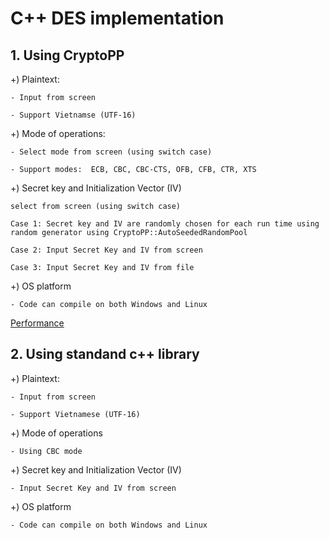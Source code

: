 # C++ DES implementation

## 1. Using CryptoPP
+) Plaintext: 

    - Input from screen
    
    - Support Vietnamse (UTF-16)
+) Mode of operations:

    - Select mode from screen (using switch case)
  
    - Support modes:  ECB, CBC, CBC-CTS, OFB, CFB, CTR, XTS

+) Secret key and Initialization Vector (IV)

    select from screen (using switch case)

    Case 1: Secret key and IV are randomly chosen for each run time using random generator using CryptoPP::AutoSeededRandomPool

    Case 2: Input Secret Key and IV from screen

    Case 3: Input Secret Key and IV from file

+) OS platform

    - Code can compile on both Windows and Linux
 
 [Performance](Performance.md)

## 2. Using standand c++ library

+) Plaintext: 

    - Input from screen

    - Support Vietnamese (UTF-16)

+) Mode of operations

    - Using CBC mode

+) Secret key and Initialization Vector (IV)

    - Input Secret Key and IV from screen

+) OS platform

    - Code can compile on both Windows and Linux
